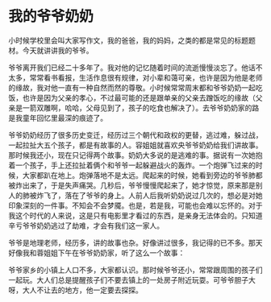 # 我的爷爷奶奶


小时候学校里会叫大家写作文，我的爸爸，我的妈妈，之类的都是常见的标题题材。今天就讲讲我的爷爷。

爷爷离开我们已经二十多年了。我对他的记忆随着时间的流逝慢慢淡忘了。他话不太多，常常看书看报，生活作息很有规律，对小辈和蔼可亲，也许是因为他是老师的缘故，我对他一直有一种自然而然的尊敬。小时候常常周末都和爷爷奶奶一起吃饭，也许是因为父亲的孝心，不过最可能的还是跟单亲的父亲去蹭饭吃的缘故（父亲是一箭双雕啊，哈哈，父母见到了，孩子的吃食也解决了）。去爷爷奶奶家的路是我童年回忆里最深的痕迹了。

爷爷奶奶经历了很多历史变迁，经历过三个朝代和政权的更替，逃过难，躲过战，一起拉扯大五个孩子，都是有故事的人。容姐姐就喜欢央爷爷奶奶给我们讲故事。那时候我还小，现在只记得两个故事。奶奶大多说的是逃难的事。据说有一次她抱着一个孩子，手上还拉扯着俩个和爷爷一起躲避战火的轰炸。一个炮弹飞过来的时候，大家都趴在地上。炮弹落地不是太远。爬起来的时候，她看到旁边的爷爷肺都被炸出来了，于是失声痛哭。几秒后，爷爷慢慢爬起来了，她才惊觉，原来那是别人的肺被炸飞了，落在了爷爷的身上。人前人后我听奶奶说过几次的，想必是对她印象深刻的一件事。不知会不会梦魇。也是，若是我，可能也会难以忘怀的。对于我这个时代的人来说，这是只有电影里才看过的东西，是亲身无法体会的。只知道辛亏爷爷奶奶逃过了劫难，才会有我们这一家人。

爷爷是地理老师，经历多，讲的故事也杂。好像讲过很多，我记得的已不多。那天好像我和蓉姐姐下午在爷爷奶奶家，听了这么一个故事：

爷爷家乡的小镇上人口不多，大家都认识。那时候爷爷还小，常常跟周围的孩子们一起玩。大人们总是提醒孩子们不要去镇上的一处房子附近玩耍。可爷爷胆子大呀，大人不让去的地方，他一定要去探探。
